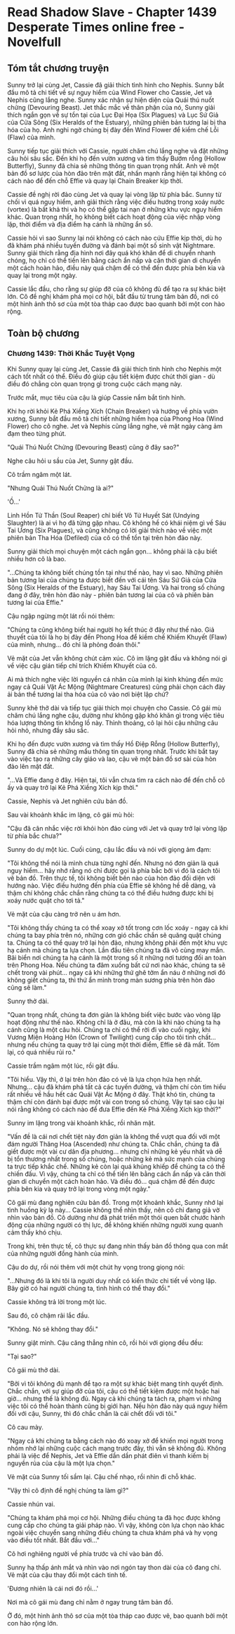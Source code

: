 # Read Shadow Slave - Chapter 1439 Desperate Times online free - Novelfull

## Tóm tắt chương truyện

Sunny trở lại cùng Jet, Cassie đã giải thích tình hình cho Nephis. Sunny bắt đầu mô tả chi tiết về sự nguy hiểm của Wind Flower cho Cassie, Jet và Nephis cũng lắng nghe. Sunny xác nhận sự hiện diện của Quái thú nuốt chửng (Devouring Beast). Jet thắc mắc về thân phận của nó, Sunny giải thích ngắn gọn về sự tồn tại của Lục Đại Họa (Six Plagues) và Lục Sứ Giả của Cửa Sông (Six Heralds of the Estuary), những phiên bản tương lai bị tha hóa của họ. Anh nghi ngờ chúng bị đày đến Wind Flower để kiềm chế Lỗi (Flaw) của mình.

Sunny tiếp tục giải thích với Cassie, người chăm chú lắng nghe và đặt những câu hỏi sâu sắc. Đến khi họ đến vườn xương và tìm thấy Bướm rỗng (Hollow Butterfly), Sunny đã chia sẻ những thông tin quan trọng nhất. Anh vẽ một bản đồ sơ lược của hòn đảo trên mặt đất, nhấn mạnh rằng hiện tại không có cách nào để đến chỗ Effie và quay lại Chain Breaker kịp thời.

Cassie đề nghị rời đảo cùng Jet và quay lại vòng lặp từ phía bắc. Sunny từ chối vì quá nguy hiểm, anh giải thích rằng việc điều hướng trong xoáy nước (vortex) là bất khả thi và họ có thể gặp tai nạn ở những khu vực nguy hiểm khác. Quan trọng nhất, họ không biết cách hoạt động của việc nhập vòng lặp, thời điểm và địa điểm hạ cánh là những ẩn số.

Cassie hỏi vì sao Sunny lại nói không có cách nào cứu Effie kịp thời, dù họ đã khám phá nhiều tuyến đường và đánh bại một số sinh vật Nightmare. Sunny giải thích rằng địa hình nơi đây quá khó khăn để di chuyển nhanh chóng, họ chỉ có thể tiến lên bằng cách ẩn nấp và căn thời gian di chuyển một cách hoàn hảo, điều này quá chậm để có thể đến được phía bên kia và quay lại trong một ngày.

Cassie lắc đầu, cho rằng sự giúp đỡ của cô không đủ để tạo ra sự khác biệt lớn. Cô đề nghị khám phá mọi cơ hội, bắt đầu từ trung tâm bản đồ, nơi có một hình ảnh thô sơ của một tòa tháp cao được bao quanh bởi một con hào rộng.

## Toàn bộ chương

### Chương 1439: Thời Khắc Tuyệt Vọng

Khi Sunny quay lại cùng Jet, Cassie đã giải thích tình hình cho Nephis một cách tốt nhất có thể. Điều đó giúp cậu tiết kiệm được chút thời gian - dù điều đó chẳng còn quan trọng gì trong cuộc cách mạng này.

Trước mắt, mục tiêu của cậu là giúp Cassie nắm bắt tình hình.

Khi họ rời khỏi Kẻ Phá Xiềng Xích (Chain Breaker) và hướng về phía vườn xương, Sunny bắt đầu mô tả chi tiết những hiểm họa của Phong Hoa (Wind Flower) cho cô nghe. Jet và Nephis cũng lắng nghe, vẻ mặt ngày càng ảm đạm theo từng phút.

"Quái Thú Nuốt Chửng (Devouring Beast) cũng ở đây sao?"

Nghe câu hỏi u sầu của Jet, Sunny gật đầu.

Cô trầm ngâm một lát.

"Nhưng Quái Thú Nuốt Chửng là ai?"

'Ồ...'

Linh Hồn Tử Thần (Soul Reaper) chỉ biết Vô Tử Huyết Sát (Undying Slaughter) là ai vì họ đã từng gặp nhau. Cô không hề có khái niệm gì về Sáu Tai Ương (Six Plagues), và cũng không có lời giải thích nào về việc một phiên bản Tha Hóa (Defiled) của cô có thể tồn tại trên hòn đảo này.

Sunny giải thích mọi chuyện một cách ngắn gọn... không phải là cậu biết nhiều hơn cô là bao.

"...Chúng ta không biết chúng tồn tại như thế nào, hay vì sao. Những phiên bản tương lai của chúng ta được biết đến với cái tên Sáu Sứ Giả của Cửa Sông (Six Heralds of the Estuary), hay Sáu Tai Ương. Và hai trong số chúng đang ở đây, trên hòn đảo này - phiên bản tương lai của cô và phiên bản tương lai của Effie."

Cậu ngập ngừng một lát rồi nói thêm:

"Chúng ta cũng không biết hai người họ kết thúc ở đây như thế nào. Giả thuyết của tôi là họ bị đày đến Phong Hoa để kiềm chế Khiếm Khuyết (Flaw) của mình, nhưng... đó chỉ là phỏng đoán thôi."

Vẻ mặt của Jet vẫn không chút cảm xúc. Cô im lặng gật đầu và không nói gì về việc cậu gián tiếp chỉ trích Khiếm Khuyết của cô.

Ai mà thích nghe việc lời nguyền cá nhân của mình lại kinh khủng đến mức ngay cả Quái Vật Ác Mộng (Nightmare Creatures) cũng phải chọn cách đày ải bản thể tương lai tha hóa của cô vào nơi biệt lập chứ?

Sunny khẽ thở dài và tiếp tục giải thích mọi chuyện cho Cassie. Cô gái mù chăm chú lắng nghe cậu, dường như không gặp khó khăn gì trong việc tiêu hóa lượng thông tin khổng lồ này. Thỉnh thoảng, cô lại hỏi cậu những câu hỏi nhỏ, nhưng đầy sâu sắc.

Khi họ đến được vườn xương và tìm thấy Hồ Điệp Rỗng (Hollow Butterfly), Sunny đã chia sẻ những mẩu thông tin quan trọng nhất. Trước khi bắt tay vào việc tạo ra những cây giáo và lao, cậu vẽ một bản đồ sơ sài của hòn đảo lên mặt đất.

"...Và Effie đang ở đây. Hiện tại, tôi vẫn chưa tìm ra cách nào để đến chỗ cô ấy và quay trở lại Kẻ Phá Xiềng Xích kịp thời."

Cassie, Nephis và Jet nghiên cứu bản đồ.

Sau vài khoảnh khắc im lặng, cô gái mù hỏi:

"Cậu đã cân nhắc việc rời khỏi hòn đảo cùng với Jet và quay trở lại vòng lặp từ phía bắc chưa?"

Sunny do dự một lúc. Cuối cùng, cậu lắc đầu và nói với giọng ảm đạm:

"Tôi không thể nói là mình chưa từng nghĩ đến. Nhưng nó đơn giản là quá nguy hiểm... hãy nhớ rằng nó chỉ được gọi là phía bắc bởi vì đó là cách tôi vẽ bản đồ. Trên thực tế, tôi không biết bên nào của hòn đảo đối diện với hướng nào. Việc điều hướng đến phía của Effie sẽ không hề dễ dàng, và thậm chí không chắc chắn rằng chúng ta có thể điều hướng được khi bị xoáy nước quật cho tơi tả."

Vẻ mặt của cậu càng trở nên u ám hơn.

"Tôi không thấy chúng ta có thể xoay xở tốt trong cơn lốc xoáy - ngay cả khi chúng ta bay phía trên nó, những cơn gió chắc chắn sẽ quăng quật chúng ta. Chúng ta có thể quay trở lại hòn đảo, nhưng không phải đến một khu vực hạ cánh mà chúng ta lựa chọn. Lần đầu tiên chúng ta đã vô cùng may mắn. Bãi biển nơi chúng ta hạ cánh là một trong số ít những nơi tương đối an toàn trên Phong Hoa. Nếu chúng ta đâm xuống bất cứ nơi nào khác, chúng ta sẽ chết trong vài phút... ngay cả khi những thứ ghê tởm ẩn náu ở những nơi đó không giết chúng ta, thì thứ ẩn mình trong màn sương phía trên hòn đảo cũng sẽ làm."

Sunny thở dài.

"Quan trọng nhất, chúng ta đơn giản là không biết việc bước vào vòng lặp hoạt động như thế nào. Không chỉ là ở đâu, mà còn là khi nào chúng ta hạ cánh cũng là một câu hỏi. Chúng ta chỉ có thể rời đi vào cuối ngày, khi Vương Miện Hoàng Hôn (Crown of Twilight) cung cấp cho tôi tinh chất... nhưng nếu chúng ta quay trở lại cùng một thời điểm, Effie sẽ đã mất. Tóm lại, có quá nhiều rủi ro."

Cassie trầm ngâm một lúc, rồi gật đầu.

"Tôi hiểu. Vậy thì, ở lại trên hòn đảo có vẻ là lựa chọn hứa hẹn nhất. Nhưng... cậu đã khám phá tất cả các tuyến đường, và thậm chí còn tìm hiểu rất nhiều về hầu hết các Quái Vật Ác Mộng ở đây. Thật khó tin, chúng ta thậm chí còn đánh bại được một vài con trong số chúng. Vậy tại sao cậu lại nói rằng không có cách nào để đưa Effie đến Kẻ Phá Xiềng Xích kịp thời?"

Sunny im lặng trong vài khoảnh khắc, rồi nhăn mặt.

"Vấn đề là cái nơi chết tiệt này đơn giản là không thể vượt qua đối với một đám người Thăng Hoa (Ascended) như chúng ta. Chắc chắn, chúng ta đã giết được một vài cư dân địa phương... nhưng chỉ những kẻ yếu nhất và dễ bị tổn thương nhất trong số chúng, hoặc những kẻ mà sức mạnh của chúng ta trực tiếp khắc chế. Những kẻ còn lại quá khủng khiếp để chúng ta có thể chiến đấu. Vì vậy, chúng ta chỉ có thể tiến lên bằng cách ẩn nấp và căn thời gian di chuyển một cách hoàn hảo. Và điều đó... quá chậm để đến được phía bên kia và quay trở lại trong vòng một ngày."

Cô gái mù đang nghiên cứu bản đồ. Trong một khoảnh khắc, Sunny nhớ lại tình huống kỳ lạ này... Cassie không thể nhìn thấy, nên cô chỉ đang giả vờ nhìn vào bản đồ. Cô dường như đã phát triển một thói quen bắt chước hành động của những người có thị lực, để không khiến những người xung quanh cảm thấy khó chịu.

Trong khi, trên thực tế, cô thực sự đang nhìn thấy bản đồ thông qua con mắt của những người đồng hành của mình.

Cậu do dự, rồi nói thêm với một chút hy vọng trong giọng nói:

"...Nhưng đó là khi tôi là người duy nhất có kiến thức chi tiết về vòng lặp. Bây giờ có hai người chúng ta, tình hình có thể thay đổi."

Cassie không trả lời trong một lúc.

Sau đó, cô chậm rãi lắc đầu.

"Không. Nó sẽ không thay đổi."

Sunny giật mình. Cậu căng thẳng nhìn cô, rồi hỏi với giọng đều đều:

"Tại sao?"

Cô gái mù thở dài.

"Bởi vì tôi không đủ mạnh để tạo ra một sự khác biệt mang tính quyết định. Chắc chắn, với sự giúp đỡ của tôi, cậu có thể tiết kiệm được một hoặc hai giờ... nhưng thế là không đủ. Ngay cả khi chúng ta tách ra, phạm vi những việc tôi có thể hoàn thành cũng bị giới hạn. Nếu hòn đảo này quá nguy hiểm đối với cậu, Sunny, thì đó chắc chắn là cái chết đối với tôi."

Cô cau mày.

"Ngay cả khi chúng ta bằng cách nào đó xoay xở để khiến mọi người trong nhóm nhớ lại những cuộc cách mạng trước đây, thì vẫn sẽ không đủ. Không phải là việc để Nephis, Jet và Effie dần dần phát điên vì thanh kiếm bị nguyền rủa của cậu là một lựa chọn."

Vẻ mặt của Sunny tối sầm lại. Cậu chế nhạo, rồi nhìn đi chỗ khác.

"Vậy thì cô định đề nghị chúng ta làm gì?"

Cassie nhún vai.

"Chúng ta khám phá mọi cơ hội. Những điều chúng ta đã học được không cung cấp cho chúng ta giải pháp nào. Vì vậy, không còn lựa chọn nào khác ngoài việc chuyển sang những điều chúng ta chưa khám phá và hy vọng vào điều tốt nhất. Bắt đầu với..."

Cô hơi nghiêng người về phía trước và chỉ vào bản đồ.

Sunny hạ thấp ánh mắt và nhìn vào nơi ngón tay thon dài của cô đang chỉ. Vẻ mặt của cậu thay đổi một cách tinh tế.

'Đương nhiên là cái nơi đó rồi...'

Nơi mà cô gái mù đang chỉ nằm ở ngay trung tâm bản đồ.

Ở đó, một hình ảnh thô sơ của một tòa tháp cao được vẽ, bao quanh bởi một con hào rộng lớn.